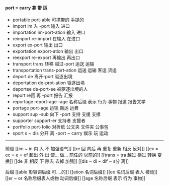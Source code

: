 #### port = carry 拿 带 运

- portable port-able 可携带的 手提的
- import im 入 -port  输入 进口
- importation im-port-ation 输入 进口
- reimport re-import 在输入 在进口
- export ex-port  输出 出口
- exportation export-ation 输出 出口
- reexport re-export 再输出 再出口
- transport trans 转移 越过-port 运送 运输
- transportation trans-port-ation 运送 运输 客运 货运
- deport de 离开-port 驱逐出境
- deportation de-prot-ation 驱逐出境 
- deportee de-port-ee 被驱逐出境的人
- report re回 再 -port 报告 汇报
- reportage report-age -age 名称后缀 表示 行为 事物   报道  报告文学
- portage port-age 运输 搬运 运费
- support sup -sub 向下 -port 支持 支援 支撑
- supporter support-er 支持者 支援者
- portfolio port-folio 对折纸     公文夹 文件夹  公事包
- sport   s ~ dis 分开 离 -port ~ carry  娱乐 玩 运动

---
前缀 
[[im  ~ in 内 入  不 加强语气]]
[[re  回 向后  再 重复 重新 相反 反对]]
[[ex  = ec = e = ef 超出 外 出 使... 做... 前任的 以前的]]
[[trans  = tra 越过 横过  转换 变换]]
[[de   非 相反 下 除去 去掉 加强]]
[[dis  ~ di ~ dif ~ s分 离]]


后缀
[[able  形容词后缀 可....的]]
[[ation 名词后缀]]
[[ee 名词后缀 表人 被动]]
[[er  ~ or 名称后缀表人或物 动词后缀]]
[[age 名称后缀 表示 行为 事物]]